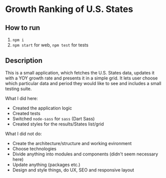 # Growth Ranking of U.S. States

## How to run

1. `npm i`
2. `npm start` for web, `npm test` for tests

## Description

This is a small application, which fetches the U.S. States data, updates it with a YOY growth rate and presents it in a simple grid. It lets user choose which particular data and period they would like to see and includes a small testing suite.

What I did here:

-   Created the application logic
-   Created tests
-   Switched `node-sass` for `sass` (Dart Sass)
-   Created styles for the results/States list/grid

What I did not do:

-   Create the architecture/structure and working evironment
-   Choose technologies
-   Divide anything into modules and components (didn't seem necessary here)
-   Update anything (packages etc.)
-   Design and style things, do UX, SEO and responsive layout
